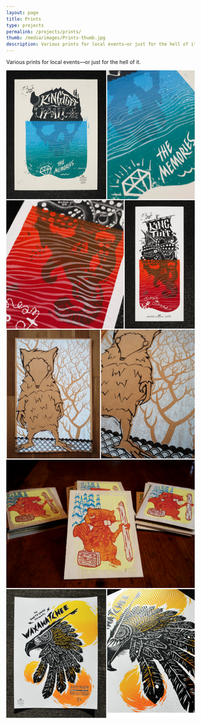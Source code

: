```yaml
---
layout: page
title: Prints
type: projects
permalink: /projects/prints/
thumb: /media/images/Prints-thumb.jpg
description: Various prints for local events—or just for the hell of it. 
---
```


Various prints for local events—or just for the hell of it.        

![](/media/images/Prints_1.jpg)
![](/media/images/Prints_2.jpg)
![](/media/images/Prints_3.jpg)
![](/media/images/Prints_4.jpg)
![](/media/images/Prints_5.jpg)
